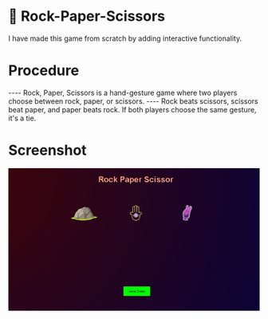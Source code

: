 # 🤖 Rock-Paper-Scissors
I have made this game from scratch  by adding  interactive functionality.

#     Procedure
---- Rock, Paper, Scissors is a hand-gesture game where two players choose between rock, paper, or scissors.
---- Rock beats scissors, scissors beat paper, and paper beats rock. If both players choose the same gesture, it's a tie.

# Screenshot 

<img src=".\src\Gameshot.PNG" width="900px">